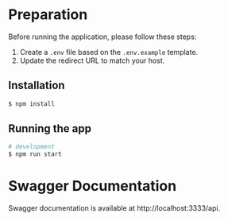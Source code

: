 # Preparation

Before running the application, please follow these steps:

1. Create a `.env` file based on the `.env.example` template.
2. Update the redirect URL to match your host.

## Installation

```bash
$ npm install
```

## Running the app

```bash
# development
$ npm run start
```

# Swagger Documentation

Swagger documentation is available at http://localhost:3333/api.

